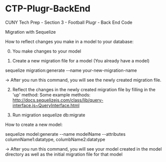 # CTP-Plugr-BackEnd
CUNY Tech Prep - Section 3 - Football Plugr - Back End Code


Migration with Sequelize

How to reflect changes you make in a model to your database:

0. You make changes to your model

1. Create a new migration file for a model (You already have a model)

  sequelize migration:generate --name your-new-migration-name
  
-> After you run this command, you will see the newly created migration file.

2. Reflect the changes in the newly created migration file by filling in the 'up' method:
Some example methods: http://docs.sequelizejs.com/class/lib/query-interface.js~QueryInterface.html

3. Run migration
  sequelize db:migrate
  
How to create a new model:
  
  sequelize model:generate --name modelName --attributes columnName1:datatype, columbName2:datatype
 
 -> After you run this command, you will see your model created in the model directory as well as the initial migration file for that model
